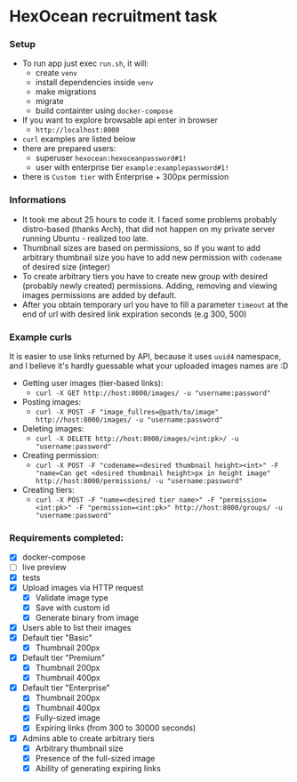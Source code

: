 # HexOcean recruitment task

### Setup
- To run app just exec `run.sh`, it will:
  - create `venv` 
  - install dependencies inside `venv`
  - make migrations
  - migrate
  - build containter using `docker-compose`
- If you want to explore browsable api enter in browser
  - `http://localhost:8000`
- `curl` examples are listed below
- there are prepared users:
  - superuser `hexocean:hexoceanpassword#1!`
  - user with enterprise tier `example:examplepassword#1!`
- there is `Custom tier` with Enterprise + 300px permission


### Informations
- It took me about 25 hours to code it. I faced some problems probably distro-based (thanks Arch), that did not happen on my private server running Ubuntu - realized too late.
- Thumbnail sizes are based on permissions, so if you want to add arbitrary thumbnail size you have to add new permission with `codename` of desired size (integer)
- To create arbitrary tiers you have to create new group with desired (probably newly created) permissions. Adding, removing and viewing images permissions are added by default.
- After you obtain temporary url you have to fill a parameter `timeout` at the end of url with desired link expiration seconds (e.g 300, 500)


### Example curls
It is easier to use links returned by API, because it uses `uuid4` namespace, and I believe it's hardly guessable what your uploaded images names are :D
- Getting user images (tier-based links):
  - `curl -X GET http://host:8000/images/ -u "username:password"`
- Posting images:
  - `curl -X POST -F "image_fullres=@path/to/image" http://host:8000/images/ -u "username:password"`
- Deleting images:
  - `curl -X DELETE http://host:8000/images/<int:pk>/ -u "username:password"`
- Creating permission:
  - `curl -X POST -F "codename=<desired thumbnail height><int>" -F "name=Can get <desired thumbnail height>px in height image" http://host:8000/permissions/ -u "username:password"`
- Creating tiers:
  - `curl -X POST -F "name=<desired tier name>" -F "permission=<int:pk>" -F "permission=<int:pk>" http://host:8000/groups/ -u "username:password"`

### Requirements completed:
- [x] docker-compose
- [ ] live preview
- [x] tests
- [x] Upload images via HTTP request
  - [x] Validate image type
  - [x] Save with custom id
  - [x] Generate binary from image
- [x] Users able to list their images
- [x] Default tier "Basic"
  - [x] Thumbnail 200px
- [x] Default tier "Premium"
  - [x] Thumbnail 200px
  - [x] Thumbnail 400px
- [x] Default tier "Enterprise"
  - [x] Thumbnail 200px
  - [x] Thumbnail 400px
  - [x] Fully-sized image
  - [x] Expiring links (from 300 to 30000 seconds)
- [x] Admins able to create arbitrary tiers
  - [x] Arbitrary thumbnail size
  - [x] Presence of the full-sized image
  - [x] Ability of generating expiring links